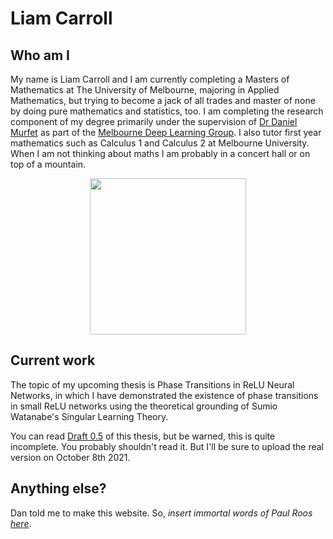 # Liam Carroll

## Who am I
My name is Liam Carroll and I am currently completing a Masters of Mathematics at The University of Melbourne, majoring in Applied Mathematics, but trying to become a jack of all trades and master of none by doing pure mathematics and statistics, too. I am completing the research component of my degree primarily under the supervision of [Dr Daniel Murfet](http://therisingsea.org) as part of the [Melbourne Deep Learning Group](http://mdlg.ai). I also tutor first year mathematics such as Calculus 1 and Calculus 2 at Melbourne University. When I am not thinking about maths I am probably in a concert hall or on top of a mountain. 

<div style="text-align:center">
<img src="https://user-images.githubusercontent.com/19867845/129442837-bae2abc2-2f68-4ac9-babb-8cd846ef41a4.jpeg" width="250" align="center">
</div>

<!-- ![Liam Graduate Pic](https://user-images.githubusercontent.com/19867845/129442837-bae2abc2-2f68-4ac9-babb-8cd846ef41a4.jpeg) -->


## Current work
The topic of my upcoming thesis is Phase Transitions in ReLU Neural Networks, in which I have demonstrated the existence of phase transitions in small ReLU networks using the theoretical grounding of Sumio Watanabe's Singular Learning Theory. 

You can read [Draft 0.5](Chopped_thesis_website.pdf) of this thesis, but be warned, this is quite incomplete. You probably shouldn't read it. But I'll be sure to upload the real version on October 8th 2021. 


## Anything else? 
Dan told me to make this website. So, _insert immortal words of Paul Roos [here](https://youtu.be/Da8qFbg3XZg)_. 


<!-- 
## Welcome to GitHub Pages

You can use the [editor on GitHub](https://github.com/lemmykc/MDLG/edit/gh-pages/index.md) to maintain and preview the content for your website in Markdown files.

Whenever you commit to this repository, GitHub Pages will run [Jekyll](https://jekyllrb.com/) to rebuild the pages in your site, from the content in your Markdown files.

### Markdown

Markdown is a lightweight and easy-to-use syntax for styling your writing. It includes conventions for

```markdown
Syntax highlighted code block

# Header 1
## Header 2
### Header 3

- Bulleted
- List

1. Numbered
2. List

**Bold** and _Italic_ and `Code` text

[Link](url) and ![Image](src)
```

For more details see [GitHub Flavored Markdown](https://guides.github.com/features/mastering-markdown/).

### Jekyll Themes

Your Pages site will use the layout and styles from the Jekyll theme you have selected in your [repository settings](https://github.com/lemmykc/MDLG/settings/pages). The name of this theme is saved in the Jekyll `_config.yml` configuration file.

### Support or Contact

Having trouble with Pages? Check out our [documentation](https://docs.github.com/categories/github-pages-basics/) or [contact support](https://support.github.com/contact) and we’ll help you sort it out. -->
